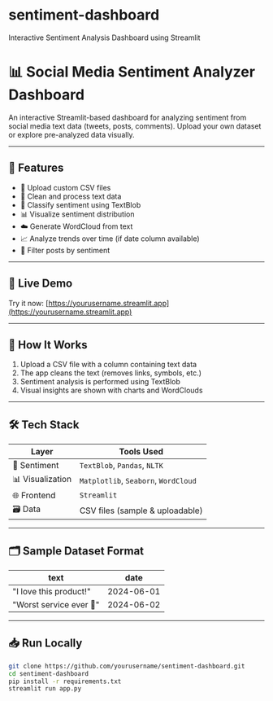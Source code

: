 # sentiment-dashboard
Interactive Sentiment Analysis Dashboard using Streamlit
# 📊 Social Media Sentiment Analyzer Dashboard

An interactive Streamlit-based dashboard for analyzing sentiment from social media text data (tweets, posts, comments). Upload your own dataset or explore pre-analyzed data visually.

---

## 📌 Features

- 📂 Upload custom CSV files
- 🧹 Clean and process text data
- 🧠 Classify sentiment using TextBlob
- 📊 Visualize sentiment distribution
- ☁️ Generate WordCloud from text
- 📈 Analyze trends over time (if date column available)
- 💬 Filter posts by sentiment

---

## 🚀 Live Demo

Try it now: [https://yourusername.streamlit.app](https://yourusername.streamlit.app)

---

## 🧠 How It Works

1. Upload a CSV file with a column containing text data
2. The app cleans the text (removes links, symbols, etc.)
3. Sentiment analysis is performed using TextBlob
4. Visual insights are shown with charts and WordClouds

---

## 🛠 Tech Stack

| Layer         | Tools Used                         |
|---------------|------------------------------------|
| 🧠 Sentiment   | `TextBlob`, `Pandas`, `NLTK`        |
| 📊 Visualization | `Matplotlib`, `Seaborn`, `WordCloud` |
| 🌐 Frontend    | `Streamlit`                        |
| 🗃 Data        | CSV files (sample & uploadable)    |

---

## 🗂 Sample Dataset Format

| text                        | date       |
|-----------------------------|------------|
| "I love this product!"      | 2024-06-01 |
| "Worst service ever 😤"     | 2024-06-02 |

---

## 📥 Run Locally

```bash
git clone https://github.com/yourusername/sentiment-dashboard.git
cd sentiment-dashboard
pip install -r requirements.txt
streamlit run app.py
